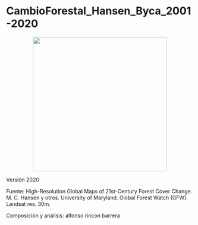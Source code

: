 # CambioForestal_Hansen_Byca_2001-2020

<p align="center">
  <img width="360" src="/Animacion_gif/CambioForestal_Hansen_Byca_2001-2020.gif">
</p>

Versión  2020

Fuente: 
High-Resolution Global Maps of 21st-Century Forest Cover
Change.  M. C. Hansen y otros.   University of Maryland.
Global Forest Watch (GFW).
Landsat res. 30m.

Composición y análisis: alfonso rincon barrera
